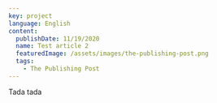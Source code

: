 ```yaml
---
key: project
language: English
content:
  publishDate: 11/19/2020
  name: Test article 2
  featuredImage: /assets/images/the-publishing-post.png
  tags:
    - The Publishing Post
---
```

Tada tada